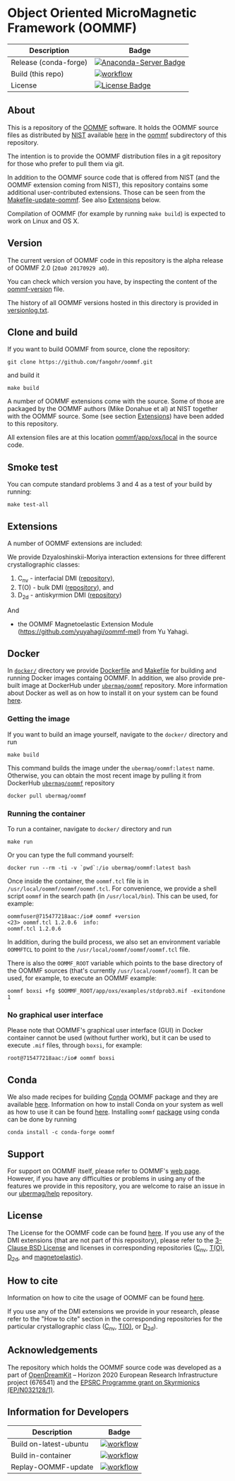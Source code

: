 # Object Oriented MicroMagnetic Framework (OOMMF)

| Description | Badge |
| --- | --- |
| Release (conda-forge)| [![Anaconda-Server Badge](https://anaconda.org/conda-forge/oommf/badges/version.svg)](https://anaconda.org/conda-forge/oommf) |
| Build (this repo) | [![workflow](https://github.com/fangohr/oommf/workflows/on-ubuntu-latest/badge.svg)](https://github.com/fangohr/oommf/actions?query=branch%3Amaster+)
| License | [![License Badge](https://img.shields.io/badge/License-OOMMF-blue.svg)](oommf/LICENSE) |


## About

This is a repository of the [OOMMF](https://math.nist.gov/oommf/oommf.html) software. It holds the OOMMF source files as distributed by [NIST](https://www.nist.gov/) available [here](https://math.nist.gov/oommf/software-20.html) in the [oommf](oommf) subdirectory of this repository.

The intention is to provide the OOMMF distribution files in a git repository for those who prefer to pull them via git.

In addition to the OOMMF source code that is offered from NIST (and the OOMMF
extension coming from NIST), this repository contains some additional
user-contributed extensions. Those can be seen from the [Makefile-update-oommf](Makefile-update-oommf). See also [Extensions](#Extensions) below.

Compilation of OOMMF (for example by running `make build`) is expected 
to work on Linux and OS X.

## Version

The current version of OOMMF code in this repository is the alpha release of OOMMF 2.0 (`20a0 20170929 a0`). 

You can check which version you have, by inspecting the content of the [oommf-version](oommf-version) file. 

The history of all OOMMF versions hosted in this directory is provided in [versionlog.txt](versionlog.txt).



## Clone and build

If you want to build OOMMF from source, clone the repository:

    git clone https://github.com/fangohr/oommf.git

and build it

    make build


A number of OOMMF extensions come with the source. Some of those are packaged by the OOMMF authors (Mike Donahue et al) at NIST together with the OOMMF source. Some (see section [Extensions](#Extensions)) have been added to this repository. 

All extension files are at this location [oommf/app/oxs/local](https://github.com/fangohr/oommf/tree/master/oommf/app/oxs/local) in the source code.

## Smoke test

You can compute standard problems 3 and 4 as a test of your build by running:

    make test-all


## Extensions

A number of OOMMF extensions are included:

We provide Dzyaloshinskii-Moriya interaction extensions for three different crystallographic classes:

1. C<sub>nv</sub> - interfacial DMI ([repository](https://github.com/joommf/oommf-extension-dmi-cnv)),
2. T(O) - bulk DMI ([repository](https://github.com/joommf/oommf-extension-dmi-t)), and
3. D<sub>2d</sub> - antiskyrmion DMI ([repository](https://github.com/joommf/oommf-extension-dmi-d2d))

And 

- the OOMMF Magnetoelastic Extension Module (https://github.com/yuyahagi/oommf-mel) from Yu Yahagi.


## Docker

In [`docker/`](docker/) directory we provide [Dockerfile](docker/Dockerfile) and [Makefile](docker/Makefile) for building and running Docker images containg OOMMF. In addition, we also provide pre-built image at DockerHub under [`ubermag/oommf`](https://hub.docker.com/r/ubermag/oommf/) repository. More information about Docker as well as on how to install it on your system can be found [here](https://www.docker.com/).

### Getting the image

If you want to build an image yourself, navigate to the `docker/` directory and run

    make build

This command builds the image under the `ubermag/oommf:latest` name. Otherwise, you can obtain the most recent image by pulling it from DockerHub [`ubermag/oommf`](https://hub.docker.com/r/joommf/oommf/) repository

    docker pull ubermag/oommf

### Running the container

To run a container, navigate to `docker/` directory and run

    make run
    
Or you can type the full command yourself:

	docker run --rm -ti -v `pwd`:/io ubermag/oommf:latest bash

Once inside the container, the `oommf.tcl` file is in `/usr/local/oommf/oommf/oommf.tcl`. For convenience, we provide a shell script `oommf` in the search path (in `/usr/local/bin`). This can be used, for example:

    oommfuser@715477218aac:/io# oommf +version
    <23> oommf.tcl 1.2.0.6  info:
    oommf.tcl 1.2.0.6

In addition, during the build process, we also set an environment variable `OOMMFTCL` to point to the `/usr/local/oommf/oommf/oommf.tcl` file. 

There is also the `OOMMF_ROOT` variable which points to the base directory
of the OOMMF sources (that's currently `/usr/local/oommf/oommf`). It can be used, for example, to execute an OOMMF example:

    oommf boxsi +fg $OOMMF_ROOT/app/oxs/examples/stdprob3.mif -exitondone 1

### No graphical user interface

Please note that OOMMF's graphical user interface (GUI) in Docker container cannot be used (without further work), but it can be used to execute `.mif` files, through `boxsi`, for example:

    root@715477218aac:/io# oommf boxsi
    
## Conda

We also made recipes for building [Conda](https://www.anaconda.com/) OOMMF package and they are available [here](https://github.com/conda-forge/oommf-feedstock). Information on how to install Conda on your system as well as how to use it can be found [here](https://conda.io/docs/). Installing `oommf` [package](https://anaconda.org/conda-forge/oommf) using conda can be done by running

    conda install -c conda-forge oommf

## Support

For support on OOMMF itself, please refer to OOMMF's [web page](https://math.nist.gov/oommf/oommf.html). However, if you have any difficulties or problems in using any of the features we provide in this repository, you are welcome to raise an issue in our [ubermag/help](https://github.com/ubermag/help) repository.

## License

The License for the OOMMF code can be found [here](oommf/LICENSE). If you use any of the DMI extensions (that are not part of this repository), please refer to the [3-Clause BSD License](https://opensource.org/licenses/BSD-3-Clause) and licenses in corresponding repositories ([C<sub>nv</sub>](https://github.com/joommf/oommf-extension-dmi-cnv), [T(O)](https://github.com/joommf/oommf-extension-dmi-t),  [D<sub>2d</sub>](https://github.com/joommf/oommf-extension-dmi-d2d), and 
[magnetoelastic](https://github.com/yuyahagi/oommf-mel)).

## How to cite

Information on how to cite the usage of OOMMF can be found [here](https://math.nist.gov/oommf/oommf_cites.html).

If you use any of the DMI extensions we provide in your research, please refer to the "How to cite" section in the corresponding repositories for the particular crystallographic class ([C<sub>nv</sub>](https://github.com/joommf/oommf-extension-dmi-cnv), [T(O)](https://github.com/joommf/oommf-extension-dmi-t), or [D<sub>2d</sub>](https://github.com/joommf/oommf-extension-dmi-d2d)).

## Acknowledgements

The repository which holds the OOMMF source code was developed as a part of [OpenDreamKit](http://opendreamkit.org/) – Horizon 2020 European Research Infrastructure project (676541) and the [EPSRC Programme grant on Skyrmionics (EP/N032128/1)](https://www.skyrmions.ac.uk/).




## Information for Developers

| Description            | Badge                  | 
| ---                    | ---                    |
| Build on-latest-ubuntu | [![workflow](https://github.com/fangohr/oommf/workflows/on-ubuntu-latest/badge.svg)](https://github.com/fangohr/oommf/actions?query=branch%3Amaster+) |
| Build in-container | [![workflow](https://github.com/fangohr/oommf/workflows/in-docker/badge.svg)](https://github.com/fangohr/oommf/actions?query=branch%3Amaster+)        |      
| Replay-OOMMF-update | [![workflow](https://github.com/fangohr/oommf/workflows/in-docker-repeat-oommf-update/badge.svg)](https://github.com/fangohr/oommf/actions?query=branch%3Amaster+)                          |

